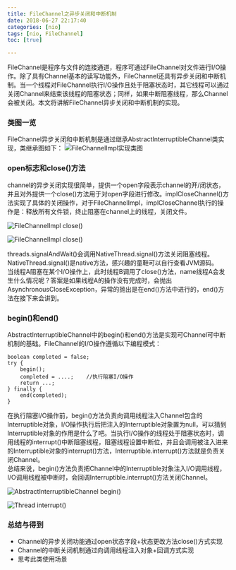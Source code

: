 ```yaml
---
title: FileChannel之异步关闭和中断机制
date: 2018-06-27 22:17:40
categories: [nio]
tags: [nio, FileChannel]
toc: [true]

---
```


FileChannel是程序与文件的连接通道，程序可通过FileChannel对文件进行I/O操作。除了具有Channel基本的读写功能外，FileChannel还具有异步关闭和中断机制。当一个线程对FileChannel执行I/O操作且处于阻塞状态时，其它线程可以通过关闭Channel来结束该线程的阻塞状态；同样，如果中断阻塞线程，那么Channel会被关闭。本文将讲解FileChannel异步关闭和中断机制的实现。
<!--more-->

### 类图一览
FileChannel异步关闭和中断机制是通过继承AbstractInterruptibleChannel类实现，类继承图如下：
![FileChannelImpl实现类图](/img/20180627/fileChannel_class.png)

### open标志和close()方法

channel的异步关闭实现很简单，提供一个open字段表示channel的开/闭状态，并且对外提供一个close()方法用于对open字段进行修改。implCloseChannel()方法实现了具体的关闭操作，对于FileChannelImpl，implCloseChannel执行的操作是：释放所有文件锁，终止阻塞在channel上的线程，关闭文件。

![FileChannelImpl close()](/img/20180627/fileChannel_close.png)

![FileChannelImpl close()](/img/20180627/fileChannel_impClose.png)

threads.signalAndWait()会调用NativeThread.signal()方法关闭阻塞线程。NativeThread.signal()是native方法，感兴趣的童鞋可以自行查看JVM源码。<br>
当线程A阻塞在某个I/O操作上，此时线程B调用了close()方法，name线程A会发生什么情况呢？答案是如果线程A的操作没有完成时，会抛出AsynchronousCloseException，异常的抛出是在end()方法中进行的，end()方法在接下来会讲到。

### begin()和end()
AbstractInterruptibleChannel中的begin()和end()方法是实现可Channel可中断机制的基础。FileChannel的I/O操作遵循以下编程模式：

```
boolean completed = false;
try {
	begin();
	completed = ....;    //执行阻塞I/O操作
	return ...;
} finally {
	end(completed);
}
```

在执行阻塞I/O操作前，begin()方法负责向调用线程注入Channel包含的Interruptible对象，I/O操作执行后把注入的Interruptible对象置为null，可以猜到Interruptible对象的作用是什么了吧。当执行I/O操作的线程处于阻塞状态时，调用线程的interrupt()中断阻塞线程，阻塞线程设置中断位，并且会调用被注入进来的Interruptible对象的interrupt()方法，Interruptible.interrupt()方法就是负责关闭Channel。<br>
总结来说，begin()方法负责把Channel中的Interruptible对象注入I/O调用线程，I/O调用线程被中断时，会回调Interruptible.interrupt()方法关闭Channel。

![AbstractInterruptibleChannel begin()](/img/20180627/fileChannel_begin.png)

![Thread interrupt()](/img/20180627/thread_interrupt.png)

### 总结与得到

* Channel的异步关闭功能通过open状态字段+状态更改方法close()方式实现
* Channel的中断关闭机制通过向调用线程注入对象+回调方式实现
* 思考此类使用场景




